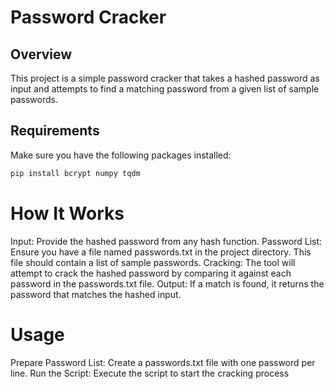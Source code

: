 # Password Cracker

## Overview

This project is a simple password cracker that takes a hashed password as input and attempts to find a matching password from a given list of sample passwords.

## Requirements

Make sure you have the following packages installed:

```bash
pip install bcrypt numpy tqdm
```

# How It Works
Input: Provide the hashed password from any hash function.
Password List: Ensure you have a file named passwords.txt in the project directory. This file should contain a list of sample passwords.
Cracking: The tool will attempt to crack the hashed password by comparing it against each password in the passwords.txt file.
Output: If a match is found, it returns the password that matches the hashed input.
# Usage
Prepare Password List: Create a passwords.txt file with one password per line.
Run the Script: Execute the script to start the cracking process
